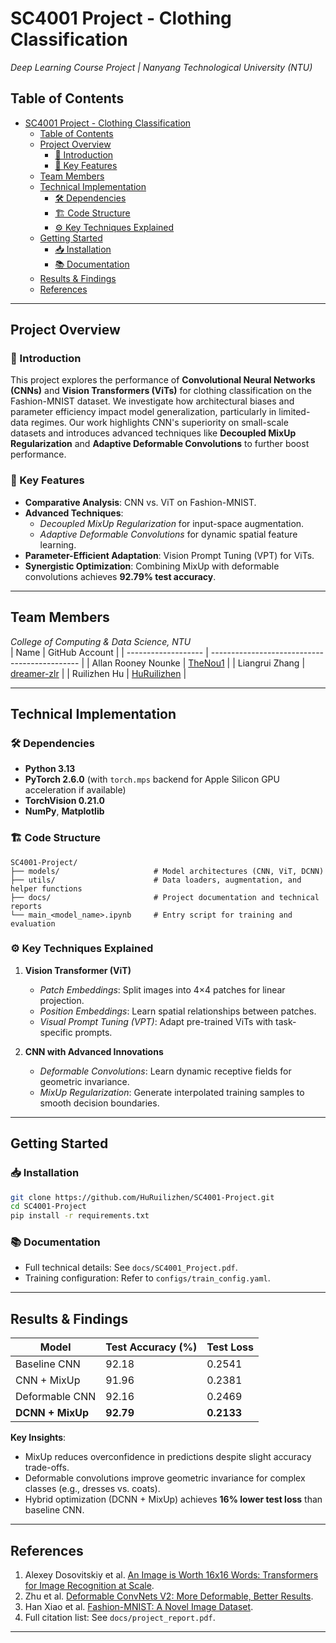 # SC4001 Project - Clothing Classification  
*Deep Learning Course Project | Nanyang Technological University (NTU)*  

## Table of Contents  
- [SC4001 Project - Clothing Classification](#sc4001-project---clothing-classification)
  - [Table of Contents](#table-of-contents)
  - [Project Overview](#project-overview)
    - [📌 Introduction](#-introduction)
    - [🎯 Key Features](#-key-features)
  - [Team Members](#team-members)
  - [Technical Implementation](#technical-implementation)
    - [🛠️ Dependencies](#️-dependencies)
    - [🏗️ Code Structure](#️-code-structure)
    - [⚙️ Key Techniques Explained](#️-key-techniques-explained)
  - [Getting Started](#getting-started)
    - [📥 Installation](#-installation)
    - [📚 Documentation](#-documentation)
  - [Results \& Findings](#results--findings)
  - [References](#references)

---

## Project Overview  

### 📌 Introduction  
This project explores the performance of **Convolutional Neural Networks (CNNs)** and **Vision Transformers (ViTs)** for clothing classification on the Fashion-MNIST dataset. We investigate how architectural biases and parameter efficiency impact model generalization, particularly in limited-data regimes. Our work highlights CNN's superiority on small-scale datasets and introduces advanced techniques like **Decoupled MixUp Regularization** and **Adaptive Deformable Convolutions** to further boost performance.  

### 🎯 Key Features  
- **Comparative Analysis**: CNN vs. ViT on Fashion-MNIST.  
- **Advanced Techniques**:  
  - *Decoupled MixUp Regularization* for input-space augmentation.  
  - *Adaptive Deformable Convolutions* for dynamic spatial feature learning.  
- **Parameter-Efficient Adaptation**: Vision Prompt Tuning (VPT) for ViTs.  
- **Synergistic Optimization**: Combining MixUp with deformable convolutions achieves **92.79% test accuracy**.  

---

## Team Members  
*College of Computing & Data Science, NTU*  
| Name                | GitHub Account                                |
| ------------------- | --------------------------------------------- |
| Allan Rooney Nounke | [TheNou1](https://github.com/TheNou1)         |
| Liangrui Zhang      | [dreamer-zlr](https://github.com/dreamer-zlr) |
| Ruilizhen Hu        | [HuRuilizhen](https://github.com/HuRuilizhen) |

---

## Technical Implementation  

### 🛠️ Dependencies  
- **Python 3.13**  
- **PyTorch 2.6.0** (with `torch.mps` backend for Apple Silicon GPU acceleration if available)  
- **TorchVision 0.21.0**  
- **NumPy**, **Matplotlib**  

### 🏗️ Code Structure  
```  
SC4001-Project/  
├── models/                     # Model architectures (CNN, ViT, DCNN)  
├── utils/                      # Data loaders, augmentation, and helper functions  
├── docs/                       # Project documentation and technical reports  
└── main_<model_name>.ipynb     # Entry script for training and evaluation  
```  

### ⚙️ Key Techniques Explained  
1. **Vision Transformer (ViT)**  
   - *Patch Embeddings*: Split images into 4×4 patches for linear projection.  
   - *Position Embeddings*: Learn spatial relationships between patches.  
   - *Visual Prompt Tuning (VPT)*: Adapt pre-trained ViTs with task-specific prompts.  

2. **CNN with Advanced Innovations**  
   - *Deformable Convolutions*: Learn dynamic receptive fields for geometric invariance.  
   - *MixUp Regularization*: Generate interpolated training samples to smooth decision boundaries.  

---

## Getting Started  

### 📥 Installation  
```bash  
git clone https://github.com/HuRuilizhen/SC4001-Project.git  
cd SC4001-Project  
pip install -r requirements.txt  
```  

### 📚 Documentation  
- Full technical details: See `docs/SC4001_Project.pdf`.  
- Training configuration: Refer to `configs/train_config.yaml`.  

---

## Results & Findings  
| Model            | Test Accuracy (%) | Test Loss  |
| ---------------- | ----------------- | ---------- |
| Baseline CNN     | 92.18             | 0.2541     |
| CNN + MixUp      | 91.96             | 0.2381     |
| Deformable CNN   | 92.16             | 0.2469     |
| **DCNN + MixUp** | **92.79**         | **0.2133** |

**Key Insights**:  
- MixUp reduces overconfidence in predictions despite slight accuracy trade-offs.  
- Deformable convolutions improve geometric invariance for complex classes (e.g., dresses vs. coats).  
- Hybrid optimization (DCNN + MixUp) achieves **16% lower test loss** than baseline CNN.  

---

## References  
1. Alexey Dosovitskiy et al. [An Image is Worth 16x16 Words: Transformers for Image Recognition at Scale](https://arxiv.org/abs/2010.11929).  
2. Zhu et al. [Deformable ConvNets V2: More Deformable, Better Results](https://arxiv.org/abs/1811.11168).  
3. Han Xiao et al. [Fashion-MNIST: A Novel Image Dataset](https://arxiv.org/abs/1708.07747).  
4. Full citation list: See `docs/project_report.pdf`.  

---